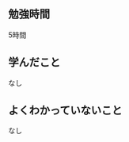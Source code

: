 ## 勉強時間
5時間
<!--　LLMにコピペ用
私の提示した時刻から勉強時間を計算してください。
# 条件
- 勉強した時間だけを算出してください。
- 休憩時間は必ず差し引いてください。（勉強時間に含めないでください。）
- 休憩時刻の値が無ければ休憩時間は無視してください。
- 30分刻みになるように15分など中途半端な時間は繰り下げて計算してください。
- 算出形式は少数表記です。
- あなたは電卓です。無駄を省くために算出結果だけを出力してください。


# 時刻
- 勉強した時刻
  - 開始時刻: 12:30
  - 終了時刻: 17:30
- 休憩した時刻
  - 開始時刻: 
  - 終了時刻: 
-->

## 学んだこと
なし
<br>

## よくわかっていないこと
なし
<br>

<!-- paizaラーニング
## 理解できなかったチャプター
****
- レッスン
  - チャプター
-->

<!-- Udemy
## 本日の教材
🟣Udemy [Brad Schiff - Let's Learn Laravel: A Guided Path For Beginners](https://www.udemy.com/course/lets-learn-laravel-a-guided-path-for-beginners/?couponCode=KEEPLEARNING)
-->

<!-- <br> -->

<!-- **[&raquo; 今日のQiitaへ](https://qiita.com/suzukidog/items/)** -->
<!-- **[&raquo; 今日のブログへ](https://dogtype.net/post/)** -->
<!-- **[&raquo; 今日の更新情報へ](https://dogtype.net/changelog/)** -->

<!--
> [!NOTE]
> 使用用途例：補足説明や関連情報を提供するとき。

> [!TIP]
> 使用用途例：便利なショートカットやテクニックを共有するとき

> [!IMPORTANT]
> 使用用途例：ユーザーが必ず知っておくべき情報を強調するとき。

> [!WARNING]
> 使用用途例：緊急の対応が必要な事態を通知するとき。

> [!CAUTION]
> 使用用途例：ユーザーが慎重に検討すべき事項を指摘するとき。
-->
